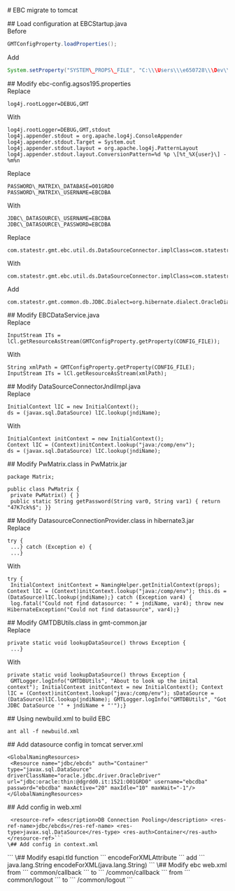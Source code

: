\# EBC migrate to tomcat  
  
\## Load configuration at EBCStartup.java  
Before  
``` java  
GMTConfigProperty.loadProperties();  
```  
Add  
``` java  
System.setProperty("SYSTEM\_PROPS\_FILE", "C:\\\Users\\\e650728\\\Dev\\\ebc\\\ebc-usrlocal\\\cfg\\\ebc-config.agsos195.properties");  
```  
\## Modify ebc-config.agsos195.properties  
Replace  
```  
log4j.rootLogger=DEBUG,GMT  
```  
With  
```  
log4j.rootLogger=DEBUG,GMT,stdout  
log4j.appender.stdout = org.apache.log4j.ConsoleAppender  
log4j.appender.stdout.Target = System.out  
log4j.appender.stdout.layout = org.apache.log4j.PatternLayout  
log4j.appender.stdout.layout.ConversionPattern=%d %p \[%t_%X{user}\] - %m%n  
```  
Replace  
```  
PASSWORD\_MATRIX\_DATABASE=O01GRD0  
PASSWORD\_MATRIX\_USERNAME=EBCDBA  
```  
With  
```  
JDBC\_DATASOURCE\_USERNAME=EBCDBA  
JDBC\_DATASOURCE\_PASSWORD=EBCDBA  
```  
Replace  
```  
com.statestr.gmt.ebc.util.ds.DataSourceConnector.implClass=com.statestr.gmt.ebc.util.ds.DataSourceConnectorPwMatrixImpl  
```  
With  
```  
com.statestr.gmt.ebc.util.ds.DataSourceConnector.implClass=com.statestr.gmt.ebc.util.ds.DataSourceConnectorJndiImpl  
```  
Add  
```  
com.statestr.gmt.common.db.JDBC.Dialect=org.hibernate.dialect.OracleDialect  
```  
\## Modify EBCDataService.java  
Replace  
```  
InputStream ITs = lCl.getResourceAsStream(GMTConfigProperty.getProperty(CONFIG_FILE));  
```  
With  
```  
String xmlPath = GMTConfigProperty.getProperty(CONFIG_FILE);  
InputStream ITs = lCl.getResourceAsStream(xmlPath);  
```  
\## Modify DataSourceConnectorJndiImpl.java  
Replace  
```  
InitialContext lIC = new InitialContext();  
ds = (javax.sql.DataSource) lIC.lookup(jndiName);  
```  
With  
```  
InitialContext initContext = new InitialContext();  
Context lIC = (Context)initContext.lookup("java:/comp/env");  
ds = (javax.sql.DataSource) lIC.lookup(jndiName);  
```  
\## Modify PwMatrix.class in PwMatrix.jar  
```  
package Matrix;  
  
public class PwMatrix {  
 private PwMatrix() { }  
 public static String getPassword(String var0, String var1) { return "47K7ck%$"; }}  
```  
\## Modify DatasourceConnectionProvider.class in hibernate3.jar  
Replace  
```  
try {  
 ...} catch (Exception e) {  
 ...}  
```  
With  
```  
try {  
 InitialContext initContext = NamingHelper.getInitialContext(props); Context lIC = (Context)initContext.lookup("java:/comp/env"); this.ds = (DataSource)lIC.lookup(jndiName);} catch (Exception var4) {  
 log.fatal("Could not find datasource: " + jndiName, var4); throw new HibernateException("Could not find datasource", var4);}  
```  
\## Modify GMTDBUtils.class in gmt-common.jar  
Replace  
```  
private static void lookupDataSource() throws Exception {  
 ...}  
```  
With  
```  
private static void lookupDataSource() throws Exception {  
 GMTLogger.logInfo("GMTDBUtils", "About to look up the inital context"); InitialContext initContext = new InitialContext(); Context lIC = (Context)initContext.lookup("java:/comp/env"); sDataSource = (DataSource)lIC.lookup(jndiName); GMTLogger.logInfo("GMTDBUtils", "Got JDBC DataSource '" + jndiName + "'");}  
```  
\## Using newbuild.xml to build EBC  
```  
ant all -f newbuild.xml  
```  
\## Add datasource config in tomcat server.xml  
```  
<GlobalNamingResources>  
 <Resource name="jdbc/ebcds" auth="Container" type="javax.sql.DataSource" driverClassName="oracle.jdbc.driver.OracleDriver" url="jdbc:oracle:thin:@dgrdd0.it:1521:O01GRD0" username="ebcdba" password="ebcdba" maxActive="20" maxIdle="10" maxWait="-1"/></GlobalNamingResources>  
```  
\## Add config in web.xml  
```  
 <resource-ref> <description>DB Connection Pooling</description> <res-ref-name>jdbc/ebcds</res-ref-name> <res-type>javax.sql.DataSource</res-type> <res-auth>Container</res-auth> </resource-ref>```  
\## Add config in context.xml  
```  
<ResourceLink global="jdbc/ebcds" name="jdbc/ebcds" type="javax.sql.DataSource" />  
```  
\## Modify esapi.tld  
function  
```  
<name>encodeForXMLAttribute</name>  
```  
add  
```  
<function-signature>java.lang.String encodeForXML(java.lang.String)</function-signature>  
```  
\## Modify ebc web.xml  
from  
```  
<url-pattern>common/callback</url-pattern>  
```  
to  
```  
<url-pattern>/common/callback</url-pattern>  
```  
from  
```  
<url-pattern>common/logout</url-pattern>  
```  
to  
```  
<url-pattern>/common/logout</url-pattern>  
```  
<!--stackedit_data:
eyJoaXN0b3J5IjpbMzE0MTE4MTA4XX0=
-->